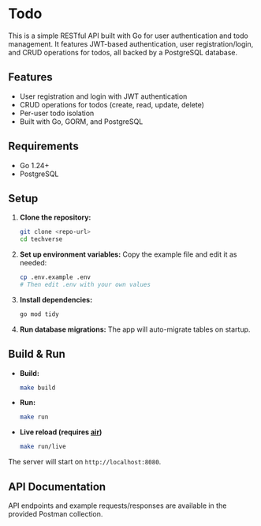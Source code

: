 # Todo

This is a simple RESTful API built with Go for user authentication and todo management. It features JWT-based authentication, user registration/login, and CRUD operations for todos, all backed by a PostgreSQL database.

## Features

- User registration and login with JWT authentication
- CRUD operations for todos (create, read, update, delete)
- Per-user todo isolation
- Built with Go, GORM, and PostgreSQL

## Requirements

- Go 1.24+
- PostgreSQL

## Setup

1. **Clone the repository:**
   ```sh
   git clone <repo-url>
   cd techverse
   ```
2. **Set up environment variables:**
   Copy the example file and edit it as needed:
   ```sh
   cp .env.example .env
   # Then edit .env with your own values
   ```
3. **Install dependencies:**
   ```sh
   go mod tidy
   ```
4. **Run database migrations:**
   The app will auto-migrate tables on startup.

## Build & Run

- **Build:**
  ```sh
  make build
  ```
- **Run:**
  ```sh
  make run
  ```
- **Live reload (requires [air](https://github.com/cosmtrek/air))**
  ```sh
  make run/live
  ```

The server will start on `http://localhost:8080`.

## API Documentation

API endpoints and example requests/responses are available in the provided Postman collection.
